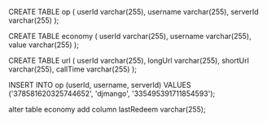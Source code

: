 CREATE TABLE op (
    userId varchar(255),
    username varchar(255),
    serverId varchar(255)
);

CREATE TABLE economy (
    userId varchar(255),
    username varchar(255),
    value varchar(255)
);

CREATE TABLE url (
    userId varchar(255),
	longUrl varchar(255),
    shortUrl varchar(255),
	callTime varchar(255)
);

INSERT INTO op (userId, username, serverId)
VALUES ('378581620325744652', 'djmango', '335495391711854593');

alter table economy add column lastRedeem varchar(255);